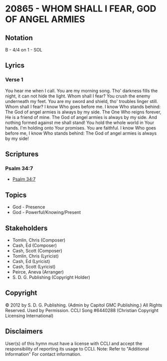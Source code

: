 # 20865 - WHOM SHALL I FEAR, GOD OF ANGEL ARMIES

## Notation

B - 4/4 on 1 - SOL

## Lyrics

### Verse 1

You hear me when I call. You are my morning song. Tho' darkness fills the night, it can not hide the light. Whom shall I fear? You crush the enemy underneath my feet. You are my sword and shield, tho' troubles linger still. Whom shall I fear? I know Who goes before me. I know Who stands behind: The God of angel armies is always by my side.  The One Who reigns forever, He is a friend of mine. The God of angel armies is always by my side. And nothing formed against me shall stand! You hold the whole world in Your hands. I'm holding onto Your promises. You are faithful. I know Who goes before me, I know Who stands behind: The God of angel armies is always by my side!


## Scriptures

### Psalm 34:7

- [Psalm 34:7](https://www.biblegateway.com/passage/?search=Psalm%2034%3A7)


## Topics

- God - Presence
- God - Powerful/Knowing/Present

## Stakeholders

- Tomlin, Chris (Composer)
- Cash, Ed (Composer)
- Cash, Scott (Composer)
- Tomlin, Chris (Lyricist)
- Cash, Ed (Lyricist)
- Cash, Scott (Lyricist)
- Peirce, Aneva (Arranger)
- S. D. G. Publishing (Copyright Holder)

## Copyright

© 2012 by S. D. G. Publishing. (Admin by Capitol GMC Publishing.) All Rights Reserved. Used by Permission. CCLI Song #6440288
(Christian Copyright Licensing International)

## Disclaimers

User(s) of this hymn must have a license with CCLI and accept the responsibility of reporting its usage to CCLI.
Note: Refer to "Additional Information" For contact information.

